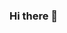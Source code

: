 ### Hi there 👋

<!--
**vitorhbarbosa/vitorhbarbosa** is a ✨ _special_ ✨ repository because its `README.md` (this file) appears on your GitHub profile.

- 🔨 I'm currently training at TITAN 
- 🌱 I’m currently learning Web Development
- 🤔 I’m looking for help with JavaScript/ HTML/ CSS and Python 
- 📫 How to reach me: vitorhugo.barbosa777@gmail.com
- 😄 Pronouns: him/his

